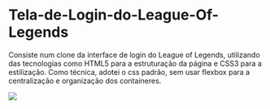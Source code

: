 # Tela-de-Login-do-League-Of-Legends
<p>Consiste num clone da interface de login do League of Legends, utilizando das tecnologias como HTML5 para a estruturação da página e CSS3 para a estilização.
Como técnica, adotei o css padrão, sem usar flexbox para a centralização e organização dos containeres.
</p>
<img src="https://imgur.com/HWFDr8w">

